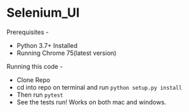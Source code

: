 # Selenium_UI
Prerequisites -
* Python 3.7+ Installed
* Running Chrome 75(latest version)

Running this code -
* Clone Repo
* cd into repo on terminal and run `python setup.py install`
* Then run `pytest`
* See the tests run!  Works on both mac and windows.
